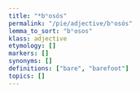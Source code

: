 ```yaml
---
title: "*bʰosós"
permalink: "/pie/adjective/bʰosós"
lemma_to_sort: "bʰosos"
klass: adjective
etymology: []
markers: []
synonyms: []
definitions: ["bare", "barefoot"]
topics: []
---
```

